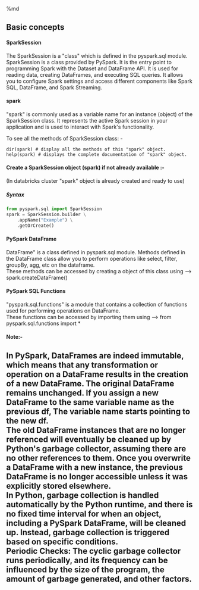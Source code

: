 %md
## Basic concepts
#### SparkSession
The SparkSession is a "class" which is defined in the pyspark.sql module.
SparkSession is a class provided by PySpark. It is the entry point to programming Spark with the Dataset and DataFrame API. It is used for reading data, creating DataFrames, and executing SQL queries. It allows you to configure Spark settings and access different components like Spark SQL, DataFrame, and Spark Streaming.

#### spark
"spark" is commonly used as a variable name for an instance (object) of the SparkSession class. It represents the active Spark session in your application and is used to interact with Spark's functionality.<br>

To see all the methods of SparkSession class: -
~~~
dir(spark) # display all the methods of this "spark" object. 
help(spark) # displays the complete documentation of "spark" object.
~~~

#### Create a SparkSession object (spark) if not already available :- 
(In databricks cluster "spark" object is already created and ready to use)

##### Syntax
~~~ python
from pyspark.sql import SparkSession
spark = SparkSession.builder \
    .appName("Example") \
    .getOrCreate()
~~~

#### PySpark DataFrame
DataFrame" is a class defined in pyspark.sql module. 
Methods defined in the DataFrame class allow you to perform operations like select, filter, groupBy, agg, etc on the dataframe. <br>
These methods can be accessed by creating a object of this class using --> spark.createDataFrame() 

#### PySpark SQL Functions
"pyspark.sql.functions" is a module that contains a collection of functions used for performing operations on DataFrame. <br>
These functions can be accessed by importing them using -->  from pyspark.sql.functions import *

#### Note:-
In PySpark, DataFrames are indeed immutable, which means that any transformation or operation on a DataFrame results in the creation of a new DataFrame. The original DataFrame remains unchanged.
If you assign a new DataFrame to the same variable name as the previous df, The variable name starts pointing to the new df. <br>
The old DataFrame instances that are no longer referenced will eventually be cleaned up by Python's garbage collector, assuming there are no other references to them. Once you overwrite a DataFrame with a new instance, the previous DataFrame is no longer accessible unless it was explicitly stored elsewhere. <br>
In Python, garbage collection is handled automatically by the Python runtime, and there is no fixed time interval for when an object, including a PySpark DataFrame, will be cleaned up. Instead, garbage collection is triggered based on specific conditions. <br>
Periodic Checks: The cyclic garbage collector runs periodically, and its frequency can be influenced by the size of the program, the amount of garbage generated, and other factors.
-------------------------------------------------------------------------------------


